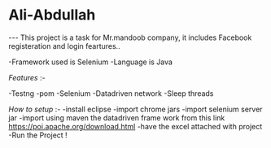 # Ali-Abdullah
--- This project is a task for Mr.mandoob company, it includes Facebook registeration and login feartures..

-Framework used is Selenium
-Language is Java


*Features* :-

-Testng
-pom
-Selenium
-Datadriven network
-Sleep threads

*How to setup* :-
-install eclipse
-import chrome jars
-import selenium server jar
-import using maven the datadriven frame work from this link https://poi.apache.org/download.html
-have the excel attached with project
-Run the Project !



